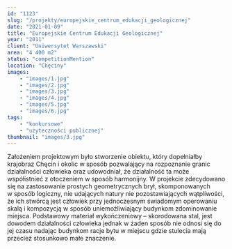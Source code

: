 ```yaml
---
id: "1123"
slug: "/projekty/europejskie_centrum_edukacji_geologicznej"
date: "2021-01-09"
title: "Europejskie Centrum Edukacji Geologicznej"
year: "2011"
client: "Uniwersytet Warszawski"
area: "4 400 m2"
status: "competitionMention"
location: "Chęciny"
images: 
    - "images/1.jpg"
    - "images/2.jpg"
    - "images/3.jpg"
    - "images/4.jpg"    
    - "images/5.jpg"    
    - "images/6.jpg"    
tags: 
    - "konkursowe"
    - "użyteczności publicznej"
thumbnail: "images/3.jpg"
---
```

Założeniem projektowym było stworzenie obiektu, który dopełniałby krajobraz Chęcin i&nbsp;okolic w&nbsp;sposób pozwalający na rozpoznanie granic działalności człowieka oraz udowodniał, że&nbsp;działalność ta może współistnieć z&nbsp;otoczeniem w&nbsp;sposób harmonijny. W&nbsp;projekcie zdecydowano się na zastosowanie prostych geometrycznych brył, skomponowanych w&nbsp;sposób logiczny, nie udających natury nie pozostawiających wątpliwości, że ich stwórcą jest człowiek przy jednoczesnym świadomym operowaniu skalą i&nbsp;kompozycją w&nbsp;sposób uniemożliwiający budynkom zdominowanie miejsca. Podstawowy materiał wykończeniowy – skorodowana stal, jest dowodem działalności człowieka jednak w&nbsp;żaden sposób nie odnosi się do jej czasu nadając budynkom racje bytu w&nbsp;miejscu gdzie stulecia mają przecież stosunkowo małe znaczenie.
